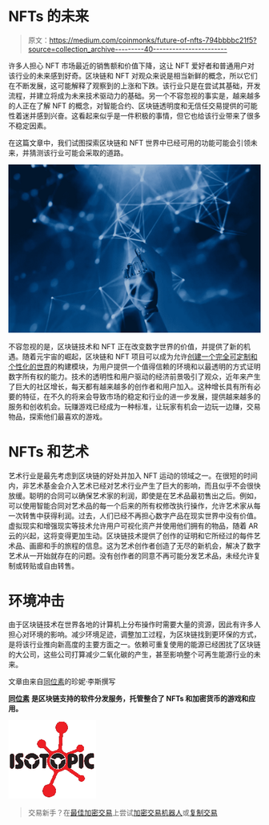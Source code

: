 # NFTs 的未来

> 原文：<https://medium.com/coinmonks/future-of-nfts-794bbbbc21f5?source=collection_archive---------40----------------------->

许多人担心 NFT 市场最近的销售额和价值下降，这让 NFT 爱好者和普通用户对该行业的未来感到好奇。区块链和 NFT 对观众来说是相当新鲜的概念，所以它们在不断发展，这可能解释了观察到的上涨和下跌。该行业只是在尝试其基础，开发流程，并建立将成为未来技术驱动力的基础。另一个不容忽视的事实是，越来越多的人正在了解 NFT 的概念，对智能合约、区块链透明度和无信任交易提供的可能性着迷并感到兴奋。这看起来似乎是一件积极的事情，但它也给该行业带来了很多不稳定因素。

在这篇文章中，我们试图探索区块链和 NFT 世界中已经可用的功能可能会引领未来，并猜测该行业可能会采取的道路。

![](img/19da5842b32f470c2bf3212495b61c34.png)

不容忽视的是，区块链技术和 NFT 正在改变数字世界的价值，并提供了新的机遇。随着元宇宙的崛起，区块链和 NFT 项目可以成为允许[创建一个完全可定制和个性化的世界](https://isotopic.io/)的构建模块，为用户提供一个值得信赖的环境和以最透明的方式证明数字所有权的能力。技术的透明性和用户驱动的经济前景吸引了观众，近年来产生了巨大的社区增长，每天都有越来越多的创作者和用户加入。这种增长具有所有必要的特征，在不久的将来会导致市场的稳定和行业的进一步发展，提供越来越多的服务和创收机会。玩赚游戏已经成为一种标准，让玩家有机会一边玩一边赚，交易物品，探索他们最喜欢的游戏。

# NFTs 和艺术

艺术行业是最先考虑到区块链的好处并加入 NFT 运动的领域之一。在很短的时间内，非艺术基金会介入艺术已经对艺术行业产生了巨大的影响，而且似乎不会很快放缓。聪明的合同可以确保艺术家的利润，即使是在艺术品最初售出之后。例如，可以使用智能合同对艺术品的每一个后来的所有权修改执行操作，允许艺术家从每一次转售中获得利润。过去，人们已经不再担心数字产品在现实世界中没有价值。虚拟现实和增强现实等技术允许用户可视化资产并使用他们拥有的物品，随着 AR 云的兴起，这将变得更加生动。区块链技术提供了创作的证明和它所经过的每件艺术品、画廊和手的旅程的信息。这为艺术创作者创造了无尽的新机会，解决了数字艺术从一开始就存在的问题。没有创作者的同意不再可能分发艺术品，未经允许复制或转贴或自由转售。

# 环境冲击

由于区块链技术在世界各地的计算机上分布操作时需要大量的资源，因此有许多人担心对环境的影响。减少环境足迹，调整加工过程，为区块链找到更环保的方式，是将该行业推向新高度的主要方面之一。依赖可重复使用的能源已经困扰了区块链的大公司，这些公司打算减少二氧化碳的产生，甚至影响整个可再生能源行业的未来。

文章由来自[同位素](https://isotopic.io/)的珍妮·李斯撰写

[**同位素**](https://isotopic.io) **是区块链支持的软件分发服务，托管整合了 NFTs 和加密货币的游戏和应用。**

![](img/3a53d45fef82b5f9fc832e2e9fe18923.png)

> 交易新手？在[最佳加密交易](/coinmonks/crypto-exchange-dd2f9d6f3769)上尝试[加密交易机器人](/coinmonks/crypto-trading-bot-c2ffce8acb2a)或[复制交易](/coinmonks/top-10-crypto-copy-trading-platforms-for-beginners-d0c37c7d698c)